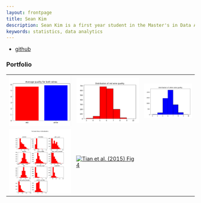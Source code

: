 ```yaml
---
layout: frontpage
title: Sean Kim
description: Sean Kim is a first year student in the Master's in Data Analytics program at the George Washington University.
keywords: statistics, data analytics
---
```


<div class="navbar">
  <div class="navbar-inner">
      <ul class="nav">
          <li><a href="https://github.com/skim658">github</a></li>
      </ul>
  </div>
</div>

### <a name="Portfolio"></a>Portfolio

<table class="wide">
<tr>
  <td class="left">
    <img src="assets/publpics/Screenshot 2020-12-13 134636.png"/>
  </td>
  <td class="right">
    <img src="assets/publpics/Screenshot 2020-12-13 134706.png"/>
  </td>
  <td class="right">
    <img = src="assets/publpics/Screenshot 2020-12-13 134722.png"/>
  </td>
</tr>
<tr>
  <td class="left">
    <img src="assets/publpics/Screenshot 2020-12-13 134741.png"/>
  </td>
  <td class="right">
    <a href="pages/publpics/isletc6_fig4.html">
        <img src="assets/publpics/isletc6_fig4.png" alt="Tian et al. (2015) Fig 4" title="Tian et al. (2015) Fig 4"/>
    </a>
  </td>
</tr>
</table>


